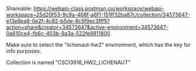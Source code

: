 Shareable: https://webapi-class.postman.co/workspace/webapi-workspace~25d20f53-9c9a-468f-a6f1-151ff32ba87c/collection/34573647-e13e8ea9-0e2f-4c82-b5de-8c5f9ec3fff5?action=share&creator=34573647&active-environment=34573647-0a610ce4-fb6c-403b-9a3a-522fe9811800

Make sure to select the "lichenaut-hw2" environment, which has the key for info purposes.

Collection is named "CSCI3916_HW2_LICHENAUT"
